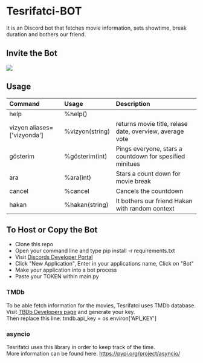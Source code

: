 # Tesrifatci-BOT

It is an Discord bot that fetches movie information, sets showtime, break duration and bothers our friend. 

## Invite the Bot
[![](https://image.flaticon.com/icons/png/512/1999/1999142.png )](https://discord.com/api/oauth2/authorize?client_id=792764080648617984&permissions=8&scope=bot)

## Usage

| Command      | Usage | Description | 
| :----------- | :----------- | :----------- |
| help | %help() | |
| vizyon aliases=['vizyonda'] | %vizyon(string)  | returns movie title, relase date, overview, average vote |
| gösterim | %gösterim(int) | Pings everyone, stars a countdown for spesified minitues |
| ara | %ara(int) | Stars a count down for movie break |
| cancel | %cancel | Cancels the countdown |
| hakan | %hakan(string) | It bothers our friend Hakan with random context |      

## To Host or Copy the Bot
* Clone this repo
* Open your command line and type pip install -r requirements.txt
* Visit [Discords Developer Portal](https://discordapp.com/developers/applications/) </br>
* Click "New Application", Enter in your applications name, Click on "Bot" </br>
* Make your application into a bot process </br>
* Paste your TOKEN within main.py

###  TMDb
To be able fetch information for the movies, Tesrifatci uses TMDb database. Visit [TBDb Developers page](https://developers.themoviedb.org/3/getting-started/introduction) and generate your key. <br/> 
Then replace this line: tmdb.api_key = os.environ['API_KEY']

### asyncio
Tesrifatci uses this library in order to keep track of the time. </br>
More information can be found here: https://pypi.org/project/asyncio/


